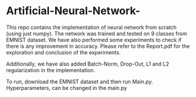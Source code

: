 # Artificial-Neural-Network-
This repo contains the implementation of neural network from scratch (using just numpy). The network was trained and tested on 9 classes from EMNIST dataset. We have also performed some experiments to check if there is any improvement in accuracy. 
Please refer to the Report.pdf for the exploration and conclusion of the experiments.

Additionally, we have also added Batch-Norm, Drop-Out, L1 and L2 regularization in the implementation.

To run, download the EMNIST dataset and then run Main.py. Hyperparameters, can be changed in the main.py 
